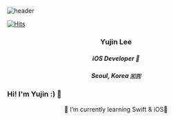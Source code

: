 ![header](https://capsule-render.vercel.app/api?type=waving&color=ACF1E5&height=300&section=header&text=YUJINNEE&fontSize=80)

[![Hits](https://hits.seeyoufarm.com/api/count/incr/badge.svg?url=https%3A%2F%2Fgithub.com%2Fyujinnee&count_bg=%23DED0FF&title_bg=%239E9E9E&icon=&icon_color=%23E7E7E7&title=hits&edge_flat=false)](https://hits.seeyoufarm.com)



<h3 align='center'> Yujin Lee </h3>
<h5 align='center'> iOS Developer  </h5>
<h5 align='center'> Seoul, Korea 🇰🇷 </h5>

### Hi! I'm Yujin :) 👋 
<center>🌱 I’m currently learning Swift & iOS</center>
